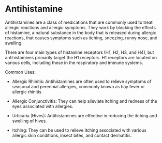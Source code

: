 # Antihistamine

Antihistamines are a class of medications that are commonly used to treat allergic reactions and allergic symptoms. They work by blocking the effects of histamine, a natural substance in the body that is released during allergic reactions, that causes symptoms such as itching, sneezing, runny nose, and swelling.

There are four main types of histamine receptors (H1, H2, H3, and H4), but antihistamines primarily target the H1 receptors. H1 receptors are located on various cells, including those in the respiratory and immune systems.

Common Uses:

* Allergic Rhinitis: Antihistamines are often used to relieve symptoms of seasonal and perennial allergies, commonly known as hay fever or allergic rhinitis.

* Allergic Conjunctivitis: They can help alleviate itching and redness of the eyes associated with allergies.

* Urticaria (Hives): Antihistamines are effective in reducing the itching and swelling of hives.

* Itching: They can be used to relieve itching associated with various allergic skin conditions, insect bites, and contact dermatitis.
